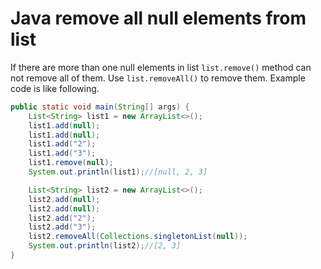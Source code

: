 # Java remove all null elements from list
If there are more than one null elements in list `list.remove()` method can not remove all of them. Use `list.removeAll()`
to remove them. Example code is like following.
```java
public static void main(String[] args) {
    List<String> list1 = new ArrayList<>();
    list1.add(null);
    list1.add(null);
    list1.add("2");
    list1.add("3");
    list1.remove(null);
    System.out.println(list1);//[null, 2, 3]

    List<String> list2 = new ArrayList<>();
    list2.add(null);
    list2.add(null);
    list2.add("2");
    list2.add("3");
    list2.removeAll(Collections.singletonList(null));
    System.out.println(list2);//[2, 3]
}
```
